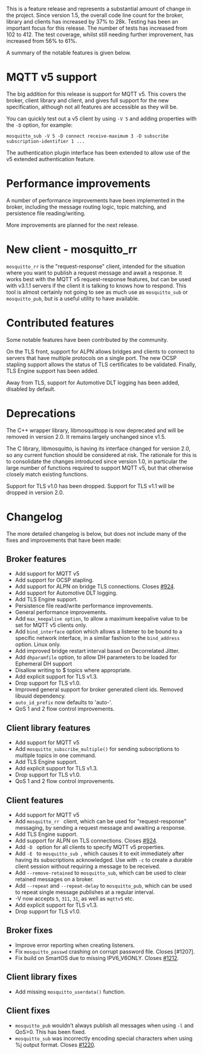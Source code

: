 <!--
.. title: Version 1.6 released
.. slug: version-1-6-released
.. date: 2019-04-17 22:08:00 UTC+1
.. tags: Releases
.. category:
.. link:
.. description:
.. type: text
-->

This is a feature release and represents a substantial amount of change in the
project. Since version 1.5, the overall code line count for the broker, library
and clients has increased by 37% to 28k. Testing has been an important focus
for this release. The number of tests has increased from 102 to 412. The test
coverage, whilst still needing further improvement, has increased from 56% to
61%.

A summary of the notable features is given below.

# MQTT v5 support

The big addition for this release is support for MQTT v5. This covers the
broker, client library and client, and gives full support for the new
specification, although not all features are accessible as they will be.

You can quickly test out a v5 client by using `-V 5` and adding properties with
the `-D` option, for example:

```
mosquitto_sub -V 5 -D connect receive-maximum 3 -D subscribe subscription-identifier 1 ...
```

The authentication plugin interface has been extended to allow use of the v5
extended authentication feature.

# Performance improvements

A number of performance improvements have been implemented in the broker,
including the message routing logic, topic matching, and persistence file
reading/writing.

More improvements are planned for the next release.

# New client - mosquitto_rr

`mosquitto_rr` is the "request-response" client, intended for the situation
where you want to publish a request message and await a response. It works best
with the MQTT v5 request-response features, but can be used with v3.1.1 servers
if the client it is talking to knows how to respond. This tool is almost
certainly not going to see as much use as `mosquitto_sub` or `mosquitto_pub`,
but is a useful utility to have available.

# Contributed features

Some notable features have been contributed by the community.

On the TLS front, support for ALPN allows bridges and clients to connect to
servers that have multiple protocols on a single port. The new OCSP stapling
support allows the status of TLS certificates to be validated. Finally, TLS
Engine support has been added.

Away from TLS, support for Automotive DLT logging has been added, disabled by
default.

# Deprecations

The C++ wrapper library, libmosquittopp is now deprecated and will be removed
in version 2.0. It remains largely unchanged since v1.5.

The C library, libmosquitto, is having its interface changed for version 2.0,
so any current function should be considered at risk. The rationale for this is
to consolidate the changes introduced since version 1.0, in particular the
large number of functions required to support MQTT v5, but that otherwise
closely match existing functions.

Support for TLS v1.0 has been dropped. Support for TLS v1.1 will be dropped in
version 2.0.

# Changelog

The more detailed changelog is below, but does not include many of the 
fixes and improvements that have been made:

## Broker features
- Add support for MQTT v5
- Add support for OCSP stapling.
- Add support for ALPN on bridge TLS connections. Closes [#924].
- Add support for Automotive DLT logging.
- Add TLS Engine support.
- Persistence file read/write performance improvements.
- General performance improvements.
- Add `max_keepalive option`, to allow a maximum keepalive value to be set for
  MQTT v5 clients only.
- Add `bind_interface` option which allows a listener to be bound to a
  specific network interface, in a similar fashion to the `bind_address` option.
  Linux only.
- Add improved bridge restart interval based on Decorrelated Jitter.
- Add `dhparamfile` option, to allow DH parameters to be loaded for Ephemeral
  DH support
- Disallow writing to $ topics where appropriate.
- Add explicit support for TLS v1.3.
- Drop support for TLS v1.0.
- Improved general support for broker generated client ids. Removed libuuid
  dependency.
- `auto_id_prefix` now defaults to 'auto-'.
- QoS 1 and 2 flow control improvements.

## Client library features
- Add support for MQTT v5
- Add `mosquitto_subscribe_multiple()` for sending subscriptions to multiple
  topics in one command.
- Add TLS Engine support.
- Add explicit support for TLS v1.3.
- Drop support for TLS v1.0.
- QoS 1 and 2 flow control improvements.

## Client features
- Add support for MQTT v5
- Add `mosquitto_rr ` client, which can be used for "request-response" messaging,
  by sending a request message and awaiting a response.
- Add TLS Engine support.
- Add support for ALPN on TLS connections. Closes [#924].
- Add `-D ` option for all clients to specify MQTT v5 properties.
- Add `-E ` to `mosquitto_sub `, which causes it to exit immediately after having
  its subscriptions acknowledged. Use with `-c` to create a durable client
  session without requiring a message to be received.
- Add `--remove-retained` to `mosquitto_sub`, which can be used to clear retained
  messages on a broker.
- Add `--repeat` and `--repeat-delay` to `mosquitto_pub`, which can be used to
  repeat single message publishes at a regular interval.
- -V now accepts `5`, `311`, `31`, as well as `mqttv5` etc.
- Add explicit support for TLS v1.3.
- Drop support for TLS v1.0.

## Broker fixes
- Improve error reporting when creating listeners.
- Fix `mosquitto_passwd` crashing on corrupt password file. Closes [#1207].
- Fix build on SmartOS due to missing IPV6_V6ONLY. Closes [#1212].

## Client library fixes
- Add missing `mosquitto_userdata()` function.

## Client fixes
- `mosquitto_pub` wouldn't always publish all messages when using `-l` and
  QoS>0. This has been fixed.
- `mosquitto_sub` was incorrectly encoding special characters when using %j
  output format. Closes [#1220].


[#924]: https://github.com/eclipse/mosquitto/issues/924
[#1208]: https://github.com/eclipse/mosquitto/issues/1208
[#1212]: https://github.com/eclipse/mosquitto/issues/1212
[#1220]: https://github.com/eclipse/mosquitto/issues/1220
